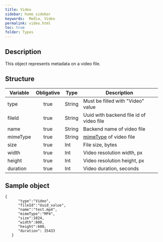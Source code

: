 ```yaml
---
title: Video
sidebar: home_sidebar
keywords:  Media, Video
permalink: video.html
toc: true
folder: Types
---
```


## Description

<p> This object represents metadata on a video file.
</p>


## Structure

| Variable  | Obligative  |Type| Description
|---|:---:|---|---|
| type  | true |String| Must be filled with "Video" value |
| fileId  | true |String |  Uuid with backend file id of video file|
| name  | true |String |  Backend name of video file|
| mimeType  | true |String| [mimeType](https://www.freeformatter.com/mime-types-list.html) of video file |
| size  | true |Int| File size, bytes |
| width  | true |Int |  Video resolution width, px |
| height  | true |Int| Video resolution height, px |
| duration  | true |Int| Video duration, seconds |




## Sample object

```
{  
      "type":"Video",
      "fileId":"Uuid_value",
      "name":"test.mp4",
      "mimeType":"MP4",
      "size":1024,
      "width":800,
      "height":600,
      "duration": 35433
   }
```

